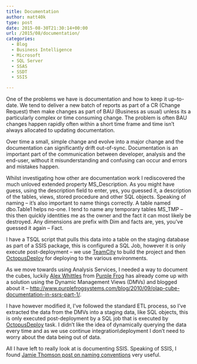 ```yaml
---
title: Documentation
author: matt40k
type: post
date: 2015-08-30T21:30:14+00:00
url: /2015/08/documentation/
categories:
  - Blog
  - Business Intelligence
  - Microsoft
  - SQL Server
  - SSAS
  - SSDT
  - SSIS

---
```

One of the problems we have is documentation and how to keep it up-to-date. We tend to deliver a new batch of reports as part of a CR (Change Request) then make changes as part of BAU (Business as usual) unless its a particularly complex or time consuming change. The problem is often BAU changes happen rapidly often within a short time frame and time isn&#8217;t always allocated to updating documentation.

Over time a small, simple change and evolve into a major change and the documentation can significantly drift out-of-sync. Documentation is an important part of the communication between developer, analysis and the end-user, without it misunderstanding and confusing can occur and errors and mistakes happen.

Whilst investigating how other are documentation work I rediscovered the much unloved extended property MS\_Description. As you might have guess, using the description field to enter, yes, you guessed it, a description of the tables, views, stored procedure and other SQL objects. Speaking of naming &#8211; it&#8217;s also important to name things correctly. A table named dbo.Table1 helps no-one. I tend to name any temporary tables MS\_TMP &#8211; this then quickly identities me as the owner and the fact it can most likely be destroyed. Any dimensions are prefix with Dim and facts are, yes, you&#8217;ve guessed it again &#8211; Fact.

I have a TSQL script that pulls this data into a table on the staging database as part of a SSIS package, this is configured a SQL Job, however it is only execute post-deployment &#8211; we use <a href="https://www.jetbrains.com/teamcity/" target="_blank" rel="nofollow">TeamCity</a> to build the project and then <a href="http://octopusdeploy.com/" target="_blank" rel="nofollow">OctopusDeploy</a> for deploying to the various environments.

As we move towards using Analysis Services, I needed a way to document the cubes, luckily <a href="http://www.purplefrogsystems.com/about-us.html" target="_blank" rel="nofollow" class="broken_link">Alex Whittles</a> from <a href="http://www.purplefrogsystems.com/" target="_blank" rel="nofollow">Purple Frog</a> has already come up with a solution using the Dynamic Management Views (DMVs) and blogged about it &#8211; <a href="http://www.purplefrogsystems.com/blog/2010/09/olap-cube-documentation-in-ssrs-part-1/" target="_blank" rel="nofollow">http://www.purplefrogsystems.com/blog/2010/09/olap-cube-documentation-in-ssrs-part-1/</a>.

I have however modified it, I&#8217;ve followed the standard ETL process, so I&#8217;ve extracted the data from the DMVs into a staging data, like SQL objects, this is only executed post-deployment by a SQL job that is executed by <a href="http://octopusdeploy.com/" target="_blank" rel="nofollow">OctopusDeploy</a> task. I didn&#8217;t like the idea of dynamically querying the data every time and as we use continue integration\deployment I don&#8217;t need to worry about the data being out of data.

All I have left to really look at is documenting SSIS. Speaking of SSIS, I found <a href="http://sqlblog.com/blogs/jamie_thomson/archive/2012/01/29/suggested-best-practises-and-naming-conventions.aspx" target="_blank" rel="nofollow">Jamie Thomson post on naming conventions</a> very useful.
